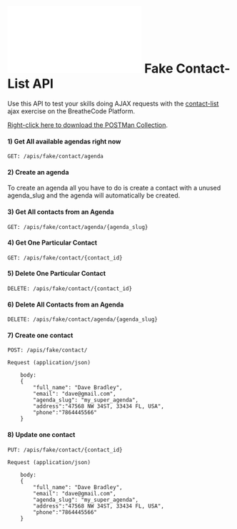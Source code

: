 # ![alt text](/apis/img/images.php?blob&random&cat=icon&tags=breathecode,32) Fake Contact-List API

Use this API to test your skills doing AJAX requests with the [contact-list](https://projects.breatheco.de/d/contact-list#readme) ajax exercise on the BreatheCode Platform.

[Right-click here to download the POSTMan Collection](https://assets.breatheco.de/apis/fake/contact/collection.json).

#### 1) Get All available agendas right now
```
GET: /apis/fake/contact/agenda
```

#### 2) Create an agenda

To create an agenda all you have to do is create a contact with a unused agenda_slug and the agenda will automatically be created.

#### 3) Get All contacts from an Agenda
```
GET: /apis/fake/contact/agenda/{agenda_slug}
```

#### 4) Get One Particular Contact
```
GET: /apis/fake/contact/{contact_id}
```

#### 5) Delete One Particular Contact
```
DELETE: /apis/fake/contact/{contact_id}
```

#### 6) Delete All Contacts from an Agenda
```
DELETE: /apis/fake/contact/agenda/{agenda_slug}
```

#### 7) Create one contact
```
POST: /apis/fake/contact/

Request (application/json)

    body:
    {
        "full_name": "Dave Bradley",
        "email": "dave@gmail.com",
        "agenda_slug": "my_super_agenda",
        "address":"47568 NW 34ST, 33434 FL, USA",
        "phone":"7864445566"
    }
```

#### 8) Update one contact
```
PUT: /apis/fake/contact/{contact_id}

Request (application/json)

    body:
    {
        "full_name": "Dave Bradley",
        "email": "dave@gmail.com",
        "agenda_slug": "my_super_agenda",
        "address":"47568 NW 34ST, 33434 FL, USA",
        "phone":"7864445566"
    }
```
